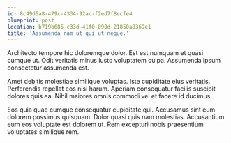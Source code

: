 ```yaml
---
id: 8c49d5a8-479c-4334-92ac-f2ed7f8ecfe4
blueprint: post
location: b719b685-c33d-41f0-890d-21850a8369e1
title: 'Assumenda nam ut qui ut neque.'
---
```

Architecto tempore hic doloremque dolor. Est est numquam et quasi cumque ut. Odit veritatis minus iusto voluptatem culpa. Assumenda ipsum consectetur assumenda est.

Amet debitis molestiae similique voluptas. Iste cupiditate eius veritatis. Perferendis repellat eos nisi harum. Aperiam consequatur facilis suscipit dolores quis ea. Nihil maiores omnis commodi vel et facere id ducimus.

Eos quia quae cumque consequatur cupiditate qui. Accusamus sint eum dolorem possimus quisquam. Dolor quasi quis nam molestias. Accusantium eum eos voluptate est dolorem ut. Rem excepturi nobis praesentium voluptates similique rem.